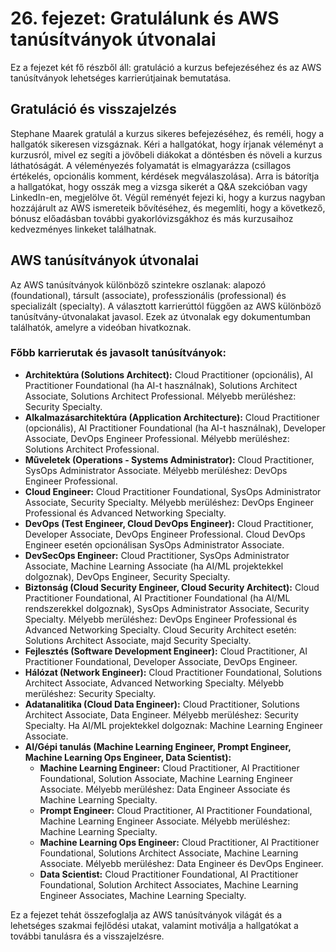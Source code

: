 # 26. fejezet: Gratulálunk és AWS tanúsítványok útvonalai

Ez a fejezet két fő részből áll: gratuláció a kurzus befejezéséhez és az AWS tanúsítványok lehetséges karrierútjainak bemutatása.

## Gratuláció és visszajelzés

Stephane Maarek gratulál a kurzus sikeres befejezéséhez, és reméli, hogy a hallgatók sikeresen vizsgáznak. Kéri a hallgatókat, hogy írjanak véleményt a kurzusról, mivel ez segíti a jövőbeli diákokat a döntésben és növeli a kurzus láthatóságát. A véleményezés folyamatát is elmagyarázza (csillagos értékelés, opcionális komment, kérdések megválaszolása). Arra is bátorítja a hallgatókat, hogy osszák meg a vizsga sikerét a Q&A szekcióban vagy LinkedIn-en, megjelölve őt. Végül reményét fejezi ki, hogy a kurzus nagyban hozzájárult az AWS ismereteik bővítéséhez, és megemlíti, hogy a következő, bónusz előadásban további gyakorlóvizsgákhoz és más kurzusaihoz kedvezményes linkeket találhatnak.

## AWS tanúsítványok útvonalai

Az AWS tanúsítványok különböző szintekre oszlanak: alapozó (foundational), társult (associate), professzionális (professional) és specializált (specialty). A választott karrierúttól függően az AWS különböző tanúsítvány-útvonalakat javasol. Ezek az útvonalak egy dokumentumban találhatók, amelyre a videóban hivatkoznak.

### Főbb karrierutak és javasolt tanúsítványok:

*   **Architektúra (Solutions Architect):** Cloud Practitioner (opcionális), AI Practitioner Foundational (ha AI-t használnak), Solutions Architect Associate, Solutions Architect Professional. Mélyebb merüléshez: Security Specialty.
*   **Alkalmazásarchitektúra (Application Architecture):** Cloud Practitioner (opcionális), AI Practitioner Foundational (ha AI-t használnak), Developer Associate, DevOps Engineer Professional. Mélyebb merüléshez: Solutions Architect Professional.
*   **Műveletek (Operations - Systems Administrator):** Cloud Practitioner, SysOps Administrator Associate. Mélyebb merüléshez: DevOps Engineer Professional.
*   **Cloud Engineer:** Cloud Practitioner Foundational, SysOps Administrator Associate, Security Specialty. Mélyebb merüléshez: DevOps Engineer Professional és Advanced Networking Specialty.
*   **DevOps (Test Engineer, Cloud DevOps Engineer):** Cloud Practitioner, Developer Associate, DevOps Engineer Professional. Cloud DevOps Engineer esetén opcionálisan SysOps Administrator Associate.
*   **DevSecOps Engineer:** Cloud Practitioner, SysOps Administrator Associate, Machine Learning Associate (ha AI/ML projektekkel dolgoznak), DevOps Engineer, Security Specialty.
*   **Biztonság (Cloud Security Engineer, Cloud Security Architect):** Cloud Practitioner Foundational, AI Practitioner Foundational (ha AI/ML rendszerekkel dolgoznak), SysOps Administrator Associate, Security Specialty. Mélyebb merüléshez: DevOps Engineer Professional és Advanced Networking Specialty. Cloud Security Architect esetén: Solutions Architect Associate, majd Security Specialty.
*   **Fejlesztés (Software Development Engineer):** Cloud Practitioner, AI Practitioner Foundational, Developer Associate, DevOps Engineer.
*   **Hálózat (Network Engineer):** Cloud Practitioner Foundational, Solutions Architect Associate, Advanced Networking Specialty. Mélyebb merüléshez: Security Specialty.
*   **Adatanalitika (Cloud Data Engineer):** Cloud Practitioner, Solutions Architect Associate, Data Engineer. Mélyebb merüléshez: Security Specialty. Ha AI/ML projektekkel dolgoznak: Machine Learning Engineer Associate.
*   **AI/Gépi tanulás (Machine Learning Engineer, Prompt Engineer, Machine Learning Ops Engineer, Data Scientist):**
    *   **Machine Learning Engineer:** Cloud Practitioner, AI Practitioner Foundational, Solution Associate, Machine Learning Engineer Associate. Mélyebb merüléshez: Data Engineer Associate és Machine Learning Specialty.
    *   **Prompt Engineer:** Cloud Practitioner, AI Practitioner Foundational, Machine Learning Engineer Associate. Mélyebb merüléshez: Machine Learning Specialty.
    *   **Machine Learning Ops Engineer:** Cloud Practitioner, AI Practitioner Foundational, Solutions Architect Associate, Machine Learning Associate. Mélyebb merüléshez: Data Engineer és DevOps Engineer.
    *   **Data Scientist:** Cloud Practitioner Foundational, AI Practitioner Foundational, Solution Architect Associates, Machine Learning Engineer Associates, Machine Learning Specialty.

Ez a fejezet tehát összefoglalja az AWS tanúsítványok világát és a lehetséges szakmai fejlődési utakat, valamint motiválja a hallgatókat a további tanulásra és a visszajelzésre.
